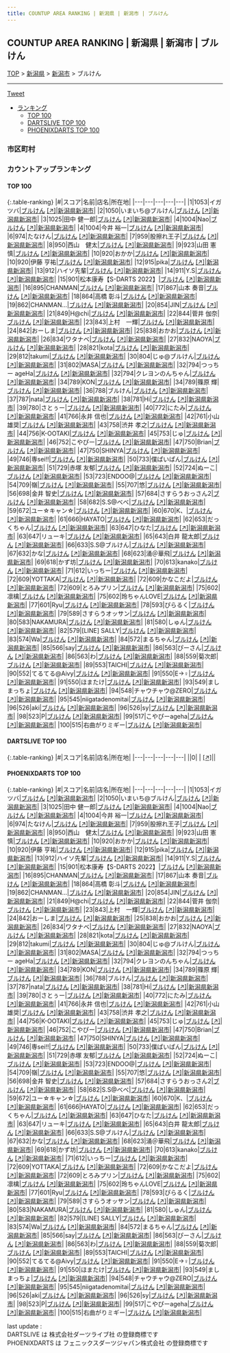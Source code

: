 ```yaml
---
title: COUNTUP AREA RANKING | 新潟県 | 新潟市 | ブルけん
---
```

## COUNTUP AREA RANKING | 新潟県 | 新潟市 | ブルけん

[TOP](/darts/rank/) > [新潟県](/darts/rank/新潟県/) > [新潟市](/darts/rank/新潟県/新潟市/) > ブルけん

___

<a href="https://twitter.com/share?ref_src=twsrc%5Etfw" data-text="COUNTUP AREA RANKING | 新潟県新潟市ブルけん" class="twitter-share-button" data-hashtags="DARTSLIVE,PHOENIXDARTS,darts,ダーツ" data-show-count="false">Tweet</a>

* [ランキング](#カウントアップランキング)
    * [TOP 100](#top-100)
    * [DARTSLIVE TOP 100](#dartslive-top-100)
    * [PHOENIXDARTS TOP 100](#phoenixdarts-top-100)

### 市区町村

<ul>

</ul>

### カウントアップランキング

#### TOP 100



{:.table-ranking}
|#|スコア|名前|店名|所在地|
|---|---|---|---|---|
|1|1053|<span class="rank-name-pd">イガ ツバ</span>|<a href="/darts/rank/shops/77237.html">ブルけん</a> <a href="https://vs.phoenixdarts.com/jp/shop/shopDetailInfo/s_77237?s_seq=77237">[↗]</a>|<a href="/darts/rank/新潟県/新潟市">新潟県新潟市</a>|
|2|1050|<span class="rank-name-pd">いまいち@ブルけん</span>|<a href="/darts/rank/shops/77237.html">ブルけん</a> <a href="https://vs.phoenixdarts.com/jp/shop/shopDetailInfo/s_77237?s_seq=77237">[↗]</a>|<a href="/darts/rank/新潟県/新潟市">新潟県新潟市</a>|
|3|1025|<span class="rank-name-pd">田中 健一郎</span>|<a href="/darts/rank/shops/77237.html">ブルけん</a> <a href="https://vs.phoenixdarts.com/jp/shop/shopDetailInfo/s_77237?s_seq=77237">[↗]</a>|<a href="/darts/rank/新潟県/新潟市">新潟県新潟市</a>|
|4|1004|<span class="rank-name-pd">Nao</span>|<a href="/darts/rank/shops/77237.html">ブルけん</a> <a href="https://vs.phoenixdarts.com/jp/shop/shopDetailInfo/s_77237?s_seq=77237">[↗]</a>|<a href="/darts/rank/新潟県/新潟市">新潟県新潟市</a>|
|4|1004|<span class="rank-name-pd">今井 裕一</span>|<a href="/darts/rank/shops/77237.html">ブルけん</a> <a href="https://vs.phoenixdarts.com/jp/shop/shopDetailInfo/s_77237?s_seq=77237">[↗]</a>|<a href="/darts/rank/新潟県/新潟市">新潟県新潟市</a>|
|6|974|<span class="rank-name-pd">たなけん</span>|<a href="/darts/rank/shops/77237.html">ブルけん</a> <a href="https://vs.phoenixdarts.com/jp/shop/shopDetailInfo/s_77237?s_seq=77237">[↗]</a>|<a href="/darts/rank/新潟県/新潟市">新潟県新潟市</a>|
|7|959|<span class="rank-name-pd">股擦れ王子</span>|<a href="/darts/rank/shops/77237.html">ブルけん</a> <a href="https://vs.phoenixdarts.com/jp/shop/shopDetailInfo/s_77237?s_seq=77237">[↗]</a>|<a href="/darts/rank/新潟県/新潟市">新潟県新潟市</a>|
|8|950|<span class="rank-name-pd">西山　健太</span>|<a href="/darts/rank/shops/77237.html">ブルけん</a> <a href="https://vs.phoenixdarts.com/jp/shop/shopDetailInfo/s_77237?s_seq=77237">[↗]</a>|<a href="/darts/rank/新潟県/新潟市">新潟県新潟市</a>|
|9|923|<span class="rank-name-pd">山田 憲慎</span>|<a href="/darts/rank/shops/77237.html">ブルけん</a> <a href="https://vs.phoenixdarts.com/jp/shop/shopDetailInfo/s_77237?s_seq=77237">[↗]</a>|<a href="/darts/rank/新潟県/新潟市">新潟県新潟市</a>|
|10|920|<span class="rank-name-pd">おかか</span>|<a href="/darts/rank/shops/77237.html">ブルけん</a> <a href="https://vs.phoenixdarts.com/jp/shop/shopDetailInfo/s_77237?s_seq=77237">[↗]</a>|<a href="/darts/rank/新潟県/新潟市">新潟県新潟市</a>|
|10|920|<span class="rank-name-pd">伊藤 亨祐</span>|<a href="/darts/rank/shops/77237.html">ブルけん</a> <a href="https://vs.phoenixdarts.com/jp/shop/shopDetailInfo/s_77237?s_seq=77237">[↗]</a>|<a href="/darts/rank/新潟県/新潟市">新潟県新潟市</a>|
|12|915|<span class="rank-name-pd">pika</span>|<a href="/darts/rank/shops/77237.html">ブルけん</a> <a href="https://vs.phoenixdarts.com/jp/shop/shopDetailInfo/s_77237?s_seq=77237">[↗]</a>|<a href="/darts/rank/新潟県/新潟市">新潟県新潟市</a>|
|13|912|<span class="rank-name-pd">ハイソ先輩</span>|<a href="/darts/rank/shops/77237.html">ブルけん</a> <a href="https://vs.phoenixdarts.com/jp/shop/shopDetailInfo/s_77237?s_seq=77237">[↗]</a>|<a href="/darts/rank/新潟県/新潟市">新潟県新潟市</a>|
|14|911|<span class="rank-name-pd">Y.S</span>|<a href="/darts/rank/shops/77237.html">ブルけん</a> <a href="https://vs.phoenixdarts.com/jp/shop/shopDetailInfo/s_77237?s_seq=77237">[↗]</a>|<a href="/darts/rank/新潟県/新潟市">新潟県新潟市</a>|
|15|901|<span class="rank-name-pd">松本康寿【S-DARTS 2022】</span>|<a href="/darts/rank/shops/77237.html">ブルけん</a> <a href="https://vs.phoenixdarts.com/jp/shop/shopDetailInfo/s_77237?s_seq=77237">[↗]</a>|<a href="/darts/rank/新潟県/新潟市">新潟県新潟市</a>|
|16|895|<span class="rank-name-pd">CHANMAN</span>|<a href="/darts/rank/shops/77237.html">ブルけん</a> <a href="https://vs.phoenixdarts.com/jp/shop/shopDetailInfo/s_77237?s_seq=77237">[↗]</a>|<a href="/darts/rank/新潟県/新潟市">新潟県新潟市</a>|
|17|867|<span class="rank-name-pd"><span class="pro-icon-pd"></span>山本 奏音</span>|<a href="/darts/rank/shops/77237.html">ブルけん</a> <a href="https://vs.phoenixdarts.com/jp/shop/shopDetailInfo/s_77237?s_seq=77237">[↗]</a>|<a href="/darts/rank/新潟県/新潟市">新潟県新潟市</a>|
|18|864|<span class="rank-name-pd"><span class="pro-icon-pd"></span>高橋 彰斗</span>|<a href="/darts/rank/shops/77237.html">ブルけん</a> <a href="https://vs.phoenixdarts.com/jp/shop/shopDetailInfo/s_77237?s_seq=77237">[↗]</a>|<a href="/darts/rank/新潟県/新潟市">新潟県新潟市</a>|
|19|862|<span class="rank-name-pd">CHANMAN...</span>|<a href="/darts/rank/shops/77237.html">ブルけん</a> <a href="https://vs.phoenixdarts.com/jp/shop/shopDetailInfo/s_77237?s_seq=77237">[↗]</a>|<a href="/darts/rank/新潟県/新潟市">新潟県新潟市</a>|
|20|854|<span class="rank-name-pd">JIN</span>|<a href="/darts/rank/shops/77237.html">ブルけん</a> <a href="https://vs.phoenixdarts.com/jp/shop/shopDetailInfo/s_77237?s_seq=77237">[↗]</a>|<a href="/darts/rank/新潟県/新潟市">新潟県新潟市</a>|
|21|849|<span class="rank-name-pd">H@chi</span>|<a href="/darts/rank/shops/77237.html">ブルけん</a> <a href="https://vs.phoenixdarts.com/jp/shop/shopDetailInfo/s_77237?s_seq=77237">[↗]</a>|<a href="/darts/rank/新潟県/新潟市">新潟県新潟市</a>|
|22|844|<span class="rank-name-pd"><span class="pro-icon-pd"></span>菅井 伽奈</span>|<a href="/darts/rank/shops/77237.html">ブルけん</a> <a href="https://vs.phoenixdarts.com/jp/shop/shopDetailInfo/s_77237?s_seq=77237">[↗]</a>|<a href="/darts/rank/新潟県/新潟市">新潟県新潟市</a>|
|23|843|<span class="rank-name-pd">上村　一輝</span>|<a href="/darts/rank/shops/77237.html">ブルけん</a> <a href="https://vs.phoenixdarts.com/jp/shop/shopDetailInfo/s_77237?s_seq=77237">[↗]</a>|<a href="/darts/rank/新潟県/新潟市">新潟県新潟市</a>|
|24|842|<span class="rank-name-pd">おーしま</span>|<a href="/darts/rank/shops/77237.html">ブルけん</a> <a href="https://vs.phoenixdarts.com/jp/shop/shopDetailInfo/s_77237?s_seq=77237">[↗]</a>|<a href="/darts/rank/新潟県/新潟市">新潟県新潟市</a>|
|25|838|<span class="rank-name-pd">おかお</span>|<a href="/darts/rank/shops/77237.html">ブルけん</a> <a href="https://vs.phoenixdarts.com/jp/shop/shopDetailInfo/s_77237?s_seq=77237">[↗]</a>|<a href="/darts/rank/新潟県/新潟市">新潟県新潟市</a>|
|26|834|<span class="rank-name-pd">ワタナベ</span>|<a href="/darts/rank/shops/77237.html">ブルけん</a> <a href="https://vs.phoenixdarts.com/jp/shop/shopDetailInfo/s_77237?s_seq=77237">[↗]</a>|<a href="/darts/rank/新潟県/新潟市">新潟県新潟市</a>|
|27|832|<span class="rank-name-pd">NAOYA</span>|<a href="/darts/rank/shops/77237.html">ブルけん</a> <a href="https://vs.phoenixdarts.com/jp/shop/shopDetailInfo/s_77237?s_seq=77237">[↗]</a>|<a href="/darts/rank/新潟県/新潟市">新潟県新潟市</a>|
|28|821|<span class="rank-name-pd">kota</span>|<a href="/darts/rank/shops/77237.html">ブルけん</a> <a href="https://vs.phoenixdarts.com/jp/shop/shopDetailInfo/s_77237?s_seq=77237">[↗]</a>|<a href="/darts/rank/新潟県/新潟市">新潟県新潟市</a>|
|29|812|<span class="rank-name-pd">takumi</span>|<a href="/darts/rank/shops/77237.html">ブルけん</a> <a href="https://vs.phoenixdarts.com/jp/shop/shopDetailInfo/s_77237?s_seq=77237">[↗]</a>|<a href="/darts/rank/新潟県/新潟市">新潟県新潟市</a>|
|30|804|<span class="rank-name-pd">じゅ@ブルけん</span>|<a href="/darts/rank/shops/77237.html">ブルけん</a> <a href="https://vs.phoenixdarts.com/jp/shop/shopDetailInfo/s_77237?s_seq=77237">[↗]</a>|<a href="/darts/rank/新潟県/新潟市">新潟県新潟市</a>|
|31|802|<span class="rank-name-pd">MASA</span>|<a href="/darts/rank/shops/77237.html">ブルけん</a> <a href="https://vs.phoenixdarts.com/jp/shop/shopDetailInfo/s_77237?s_seq=77237">[↗]</a>|<a href="/darts/rank/新潟県/新潟市">新潟県新潟市</a>|
|32|794|<span class="rank-name-pd">つっちー ageHa</span>|<a href="/darts/rank/shops/77237.html">ブルけん</a> <a href="https://vs.phoenixdarts.com/jp/shop/shopDetailInfo/s_77237?s_seq=77237">[↗]</a>|<a href="/darts/rank/新潟県/新潟市">新潟県新潟市</a>|
|32|794|<span class="rank-name-pd">クレヨンのんちゃん</span>|<a href="/darts/rank/shops/77237.html">ブルけん</a> <a href="https://vs.phoenixdarts.com/jp/shop/shopDetailInfo/s_77237?s_seq=77237">[↗]</a>|<a href="/darts/rank/新潟県/新潟市">新潟県新潟市</a>|
|34|789|<span class="rank-name-pd">KON</span>|<a href="/darts/rank/shops/77237.html">ブルけん</a> <a href="https://vs.phoenixdarts.com/jp/shop/shopDetailInfo/s_77237?s_seq=77237">[↗]</a>|<a href="/darts/rank/新潟県/新潟市">新潟県新潟市</a>|
|34|789|<span class="rank-name-pd"><span class="pro-icon-pd"></span>篠原 輝</span>|<a href="/darts/rank/shops/77237.html">ブルけん</a> <a href="https://vs.phoenixdarts.com/jp/shop/shopDetailInfo/s_77237?s_seq=77237">[↗]</a>|<a href="/darts/rank/新潟県/新潟市">新潟県新潟市</a>|
|36|788|<span class="rank-name-pd">ブルけん</span>|<a href="/darts/rank/shops/77237.html">ブルけん</a> <a href="https://vs.phoenixdarts.com/jp/shop/shopDetailInfo/s_77237?s_seq=77237">[↗]</a>|<a href="/darts/rank/新潟県/新潟市">新潟県新潟市</a>|
|37|787|<span class="rank-name-pd">nata</span>|<a href="/darts/rank/shops/77237.html">ブルけん</a> <a href="https://vs.phoenixdarts.com/jp/shop/shopDetailInfo/s_77237?s_seq=77237">[↗]</a>|<a href="/darts/rank/新潟県/新潟市">新潟県新潟市</a>|
|38|781|<span class="rank-name-pd">Hi</span>|<a href="/darts/rank/shops/77237.html">ブルけん</a> <a href="https://vs.phoenixdarts.com/jp/shop/shopDetailInfo/s_77237?s_seq=77237">[↗]</a>|<a href="/darts/rank/新潟県/新潟市">新潟県新潟市</a>|
|39|780|<span class="rank-name-pd">さとぅー</span>|<a href="/darts/rank/shops/77237.html">ブルけん</a> <a href="https://vs.phoenixdarts.com/jp/shop/shopDetailInfo/s_77237?s_seq=77237">[↗]</a>|<a href="/darts/rank/新潟県/新潟市">新潟県新潟市</a>|
|40|772|<span class="rank-name-pd">にたみ</span>|<a href="/darts/rank/shops/77237.html">ブルけん</a> <a href="https://vs.phoenixdarts.com/jp/shop/shopDetailInfo/s_77237?s_seq=77237">[↗]</a>|<a href="/darts/rank/新潟県/新潟市">新潟県新潟市</a>|
|41|766|<span class="rank-name-pd">永井 信也</span>|<a href="/darts/rank/shops/77237.html">ブルけん</a> <a href="https://vs.phoenixdarts.com/jp/shop/shopDetailInfo/s_77237?s_seq=77237">[↗]</a>|<a href="/darts/rank/新潟県/新潟市">新潟県新潟市</a>|
|42|761|<span class="rank-name-pd">小山 雄奨</span>|<a href="/darts/rank/shops/77237.html">ブルけん</a> <a href="https://vs.phoenixdarts.com/jp/shop/shopDetailInfo/s_77237?s_seq=77237">[↗]</a>|<a href="/darts/rank/新潟県/新潟市">新潟県新潟市</a>|
|43|758|<span class="rank-name-pd"><span class="pro-icon-pd"></span>渋井 孝之</span>|<a href="/darts/rank/shops/77237.html">ブルけん</a> <a href="https://vs.phoenixdarts.com/jp/shop/shopDetailInfo/s_77237?s_seq=77237">[↗]</a>|<a href="/darts/rank/新潟県/新潟市">新潟県新潟市</a>|
|44|756|<span class="rank-name-pd">K-OOTAKI</span>|<a href="/darts/rank/shops/77237.html">ブルけん</a> <a href="https://vs.phoenixdarts.com/jp/shop/shopDetailInfo/s_77237?s_seq=77237">[↗]</a>|<a href="/darts/rank/新潟県/新潟市">新潟県新潟市</a>|
|45|753|<span class="rank-name-pd">じゅ</span>|<a href="/darts/rank/shops/77237.html">ブルけん</a> <a href="https://vs.phoenixdarts.com/jp/shop/shopDetailInfo/s_77237?s_seq=77237">[↗]</a>|<a href="/darts/rank/新潟県/新潟市">新潟県新潟市</a>|
|46|752|<span class="rank-name-pd">こやぴー</span>|<a href="/darts/rank/shops/77237.html">ブルけん</a> <a href="https://vs.phoenixdarts.com/jp/shop/shopDetailInfo/s_77237?s_seq=77237">[↗]</a>|<a href="/darts/rank/新潟県/新潟市">新潟県新潟市</a>|
|47|750|<span class="rank-name-pd">Brian</span>|<a href="/darts/rank/shops/77237.html">ブルけん</a> <a href="https://vs.phoenixdarts.com/jp/shop/shopDetailInfo/s_77237?s_seq=77237">[↗]</a>|<a href="/darts/rank/新潟県/新潟市">新潟県新潟市</a>|
|47|750|<span class="rank-name-pd">SHINYA</span>|<a href="/darts/rank/shops/77237.html">ブルけん</a> <a href="https://vs.phoenixdarts.com/jp/shop/shopDetailInfo/s_77237?s_seq=77237">[↗]</a>|<a href="/darts/rank/新潟県/新潟市">新潟県新潟市</a>|
|49|746|<span class="rank-name-pd">専sei!!</span>|<a href="/darts/rank/shops/77237.html">ブルけん</a> <a href="https://vs.phoenixdarts.com/jp/shop/shopDetailInfo/s_77237?s_seq=77237">[↗]</a>|<a href="/darts/rank/新潟県/新潟市">新潟県新潟市</a>|
|50|733|<span class="rank-name-pd">僕ぱいぱん</span>|<a href="/darts/rank/shops/77237.html">ブルけん</a> <a href="https://vs.phoenixdarts.com/jp/shop/shopDetailInfo/s_77237?s_seq=77237">[↗]</a>|<a href="/darts/rank/新潟県/新潟市">新潟県新潟市</a>|
|51|729|<span class="rank-name-pd">赤塚 友郁</span>|<a href="/darts/rank/shops/77237.html">ブルけん</a> <a href="https://vs.phoenixdarts.com/jp/shop/shopDetailInfo/s_77237?s_seq=77237">[↗]</a>|<a href="/darts/rank/新潟県/新潟市">新潟県新潟市</a>|
|52|724|<span class="rank-name-pd">ぬーこ</span>|<a href="/darts/rank/shops/77237.html">ブルけん</a> <a href="https://vs.phoenixdarts.com/jp/shop/shopDetailInfo/s_77237?s_seq=77237">[↗]</a>|<a href="/darts/rank/新潟県/新潟市">新潟県新潟市</a>|
|53|723|<span class="rank-name-pd">ENDOO@</span>|<a href="/darts/rank/shops/77237.html">ブルけん</a> <a href="https://vs.phoenixdarts.com/jp/shop/shopDetailInfo/s_77237?s_seq=77237">[↗]</a>|<a href="/darts/rank/新潟県/新潟市">新潟県新潟市</a>|
|54|709|<span class="rank-name-pd">嶺</span>|<a href="/darts/rank/shops/77237.html">ブルけん</a> <a href="https://vs.phoenixdarts.com/jp/shop/shopDetailInfo/s_77237?s_seq=77237">[↗]</a>|<a href="/darts/rank/新潟県/新潟市">新潟県新潟市</a>|
|55|707|<span class="rank-name-pd">悠</span>|<a href="/darts/rank/shops/77237.html">ブルけん</a> <a href="https://vs.phoenixdarts.com/jp/shop/shopDetailInfo/s_77237?s_seq=77237">[↗]</a>|<a href="/darts/rank/新潟県/新潟市">新潟県新潟市</a>|
|56|698|<span class="rank-name-pd"><span class="pro-icon-pd"></span>金井 智史</span>|<a href="/darts/rank/shops/77237.html">ブルけん</a> <a href="https://vs.phoenixdarts.com/jp/shop/shopDetailInfo/s_77237?s_seq=77237">[↗]</a>|<a href="/darts/rank/新潟県/新潟市">新潟県新潟市</a>|
|57|684|<span class="rank-name-pd">さすらうおっさん2</span>|<a href="/darts/rank/shops/77237.html">ブルけん</a> <a href="https://vs.phoenixdarts.com/jp/shop/shopDetailInfo/s_77237?s_seq=77237">[↗]</a>|<a href="/darts/rank/新潟県/新潟市">新潟県新潟市</a>|
|58|682|<span class="rank-name-pd">S.S@べべ</span>|<a href="/darts/rank/shops/77237.html">ブルけん</a> <a href="https://vs.phoenixdarts.com/jp/shop/shopDetailInfo/s_77237?s_seq=77237">[↗]</a>|<a href="/darts/rank/新潟県/新潟市">新潟県新潟市</a>|
|59|672|<span class="rank-name-pd">ユー☆キャン☆</span>|<a href="/darts/rank/shops/77237.html">ブルけん</a> <a href="https://vs.phoenixdarts.com/jp/shop/shopDetailInfo/s_77237?s_seq=77237">[↗]</a>|<a href="/darts/rank/新潟県/新潟市">新潟県新潟市</a>|
|60|670|<span class="rank-name-pd">K、</span>|<a href="/darts/rank/shops/77237.html">ブルけん</a> <a href="https://vs.phoenixdarts.com/jp/shop/shopDetailInfo/s_77237?s_seq=77237">[↗]</a>|<a href="/darts/rank/新潟県/新潟市">新潟県新潟市</a>|
|61|666|<span class="rank-name-pd">HAYATO</span>|<a href="/darts/rank/shops/77237.html">ブルけん</a> <a href="https://vs.phoenixdarts.com/jp/shop/shopDetailInfo/s_77237?s_seq=77237">[↗]</a>|<a href="/darts/rank/新潟県/新潟市">新潟県新潟市</a>|
|62|653|<span class="rank-name-pd">だっくちゃん</span>|<a href="/darts/rank/shops/77237.html">ブルけん</a> <a href="https://vs.phoenixdarts.com/jp/shop/shopDetailInfo/s_77237?s_seq=77237">[↗]</a>|<a href="/darts/rank/新潟県/新潟市">新潟県新潟市</a>|
|63|647|<span class="rank-name-pd">ひなた</span>|<a href="/darts/rank/shops/77237.html">ブルけん</a> <a href="https://vs.phoenixdarts.com/jp/shop/shopDetailInfo/s_77237?s_seq=77237">[↗]</a>|<a href="/darts/rank/新潟県/新潟市">新潟県新潟市</a>|
|63|647|<span class="rank-name-pd">リューキ</span>|<a href="/darts/rank/shops/77237.html">ブルけん</a> <a href="https://vs.phoenixdarts.com/jp/shop/shopDetailInfo/s_77237?s_seq=77237">[↗]</a>|<a href="/darts/rank/新潟県/新潟市">新潟県新潟市</a>|
|65|643|<span class="rank-name-pd">白井 龍太郎</span>|<a href="/darts/rank/shops/77237.html">ブルけん</a> <a href="https://vs.phoenixdarts.com/jp/shop/shopDetailInfo/s_77237?s_seq=77237">[↗]</a>|<a href="/darts/rank/新潟県/新潟市">新潟県新潟市</a>|
|66|633|<span class="rank-name-pd">S.S@ブルけん</span>|<a href="/darts/rank/shops/77237.html">ブルけん</a> <a href="https://vs.phoenixdarts.com/jp/shop/shopDetailInfo/s_77237?s_seq=77237">[↗]</a>|<a href="/darts/rank/新潟県/新潟市">新潟県新潟市</a>|
|67|632|<span class="rank-name-pd">かな</span>|<a href="/darts/rank/shops/77237.html">ブルけん</a> <a href="https://vs.phoenixdarts.com/jp/shop/shopDetailInfo/s_77237?s_seq=77237">[↗]</a>|<a href="/darts/rank/新潟県/新潟市">新潟県新潟市</a>|
|68|623|<span class="rank-name-pd">涌＠華飛</span>|<a href="/darts/rank/shops/77237.html">ブルけん</a> <a href="https://vs.phoenixdarts.com/jp/shop/shopDetailInfo/s_77237?s_seq=77237">[↗]</a>|<a href="/darts/rank/新潟県/新潟市">新潟県新潟市</a>|
|69|618|<span class="rank-name-pd">かず坊</span>|<a href="/darts/rank/shops/77237.html">ブルけん</a> <a href="https://vs.phoenixdarts.com/jp/shop/shopDetailInfo/s_77237?s_seq=77237">[↗]</a>|<a href="/darts/rank/新潟県/新潟市">新潟県新潟市</a>|
|70|613|<span class="rank-name-pd">kanako</span>|<a href="/darts/rank/shops/77237.html">ブルけん</a> <a href="https://vs.phoenixdarts.com/jp/shop/shopDetailInfo/s_77237?s_seq=77237">[↗]</a>|<a href="/darts/rank/新潟県/新潟市">新潟県新潟市</a>|
|71|612|<span class="rank-name-pd">いっちー</span>|<a href="/darts/rank/shops/77237.html">ブルけん</a> <a href="https://vs.phoenixdarts.com/jp/shop/shopDetailInfo/s_77237?s_seq=77237">[↗]</a>|<a href="/darts/rank/新潟県/新潟市">新潟県新潟市</a>|
|72|609|<span class="rank-name-pd">YOTTAKA</span>|<a href="/darts/rank/shops/77237.html">ブルけん</a> <a href="https://vs.phoenixdarts.com/jp/shop/shopDetailInfo/s_77237?s_seq=77237">[↗]</a>|<a href="/darts/rank/新潟県/新潟市">新潟県新潟市</a>|
|72|609|<span class="rank-name-pd">かなこだよ</span>|<a href="/darts/rank/shops/77237.html">ブルけん</a> <a href="https://vs.phoenixdarts.com/jp/shop/shopDetailInfo/s_77237?s_seq=77237">[↗]</a>|<a href="/darts/rank/新潟県/新潟市">新潟県新潟市</a>|
|72|609|<span class="rank-name-pd">とろみプリン</span>|<a href="/darts/rank/shops/77237.html">ブルけん</a> <a href="https://vs.phoenixdarts.com/jp/shop/shopDetailInfo/s_77237?s_seq=77237">[↗]</a>|<a href="/darts/rank/新潟県/新潟市">新潟県新潟市</a>|
|75|602|<span class="rank-name-pd">凛檎</span>|<a href="/darts/rank/shops/77237.html">ブルけん</a> <a href="https://vs.phoenixdarts.com/jp/shop/shopDetailInfo/s_77237?s_seq=77237">[↗]</a>|<a href="/darts/rank/新潟県/新潟市">新潟県新潟市</a>|
|75|602|<span class="rank-name-pd">玲ちゃんLOVE</span>|<a href="/darts/rank/shops/77237.html">ブルけん</a> <a href="https://vs.phoenixdarts.com/jp/shop/shopDetailInfo/s_77237?s_seq=77237">[↗]</a>|<a href="/darts/rank/新潟県/新潟市">新潟県新潟市</a>|
|77|601|<span class="rank-name-pd">Ryu</span>|<a href="/darts/rank/shops/77237.html">ブルけん</a> <a href="https://vs.phoenixdarts.com/jp/shop/shopDetailInfo/s_77237?s_seq=77237">[↗]</a>|<a href="/darts/rank/新潟県/新潟市">新潟県新潟市</a>|
|78|593|<span class="rank-name-pd">ぴらるく</span>|<a href="/darts/rank/shops/77237.html">ブルけん</a> <a href="https://vs.phoenixdarts.com/jp/shop/shopDetailInfo/s_77237?s_seq=77237">[↗]</a>|<a href="/darts/rank/新潟県/新潟市">新潟県新潟市</a>|
|79|589|<span class="rank-name-pd">さすらうオッサン</span>|<a href="/darts/rank/shops/77237.html">ブルけん</a> <a href="https://vs.phoenixdarts.com/jp/shop/shopDetailInfo/s_77237?s_seq=77237">[↗]</a>|<a href="/darts/rank/新潟県/新潟市">新潟県新潟市</a>|
|80|583|<span class="rank-name-pd">NAKAMURA</span>|<a href="/darts/rank/shops/77237.html">ブルけん</a> <a href="https://vs.phoenixdarts.com/jp/shop/shopDetailInfo/s_77237?s_seq=77237">[↗]</a>|<a href="/darts/rank/新潟県/新潟市">新潟県新潟市</a>|
|81|580|<span class="rank-name-pd">しゅん</span>|<a href="/darts/rank/shops/77237.html">ブルけん</a> <a href="https://vs.phoenixdarts.com/jp/shop/shopDetailInfo/s_77237?s_seq=77237">[↗]</a>|<a href="/darts/rank/新潟県/新潟市">新潟県新潟市</a>|
|82|579|<span class="rank-name-pd">[LINE] SALLY</span>|<a href="/darts/rank/shops/77237.html">ブルけん</a> <a href="https://vs.phoenixdarts.com/jp/shop/shopDetailInfo/s_77237?s_seq=77237">[↗]</a>|<a href="/darts/rank/新潟県/新潟市">新潟県新潟市</a>|
|83|574|<span class="rank-name-pd">Wa</span>|<a href="/darts/rank/shops/77237.html">ブルけん</a> <a href="https://vs.phoenixdarts.com/jp/shop/shopDetailInfo/s_77237?s_seq=77237">[↗]</a>|<a href="/darts/rank/新潟県/新潟市">新潟県新潟市</a>|
|84|572|<span class="rank-name-pd">まるちゃん</span>|<a href="/darts/rank/shops/77237.html">ブルけん</a> <a href="https://vs.phoenixdarts.com/jp/shop/shopDetailInfo/s_77237?s_seq=77237">[↗]</a>|<a href="/darts/rank/新潟県/新潟市">新潟県新潟市</a>|
|85|566|<span class="rank-name-pd">say</span>|<a href="/darts/rank/shops/77237.html">ブルけん</a> <a href="https://vs.phoenixdarts.com/jp/shop/shopDetailInfo/s_77237?s_seq=77237">[↗]</a>|<a href="/darts/rank/新潟県/新潟市">新潟県新潟市</a>|
|86|563|<span class="rank-name-pd">ぴーさん</span>|<a href="/darts/rank/shops/77237.html">ブルけん</a> <a href="https://vs.phoenixdarts.com/jp/shop/shopDetailInfo/s_77237?s_seq=77237">[↗]</a>|<a href="/darts/rank/新潟県/新潟市">新潟県新潟市</a>|
|86|563|<span class="rank-name-pd">わ</span>|<a href="/darts/rank/shops/77237.html">ブルけん</a> <a href="https://vs.phoenixdarts.com/jp/shop/shopDetailInfo/s_77237?s_seq=77237">[↗]</a>|<a href="/darts/rank/新潟県/新潟市">新潟県新潟市</a>|
|88|559|<span class="rank-name-pd">菊次郎</span>|<a href="/darts/rank/shops/77237.html">ブルけん</a> <a href="https://vs.phoenixdarts.com/jp/shop/shopDetailInfo/s_77237?s_seq=77237">[↗]</a>|<a href="/darts/rank/新潟県/新潟市">新潟県新潟市</a>|
|89|553|<span class="rank-name-pd">TAICHI</span>|<a href="/darts/rank/shops/77237.html">ブルけん</a> <a href="https://vs.phoenixdarts.com/jp/shop/shopDetailInfo/s_77237?s_seq=77237">[↗]</a>|<a href="/darts/rank/新潟県/新潟市">新潟県新潟市</a>|
|90|552|<span class="rank-name-pd">てるてる@Aivy</span>|<a href="/darts/rank/shops/77237.html">ブルけん</a> <a href="https://vs.phoenixdarts.com/jp/shop/shopDetailInfo/s_77237?s_seq=77237">[↗]</a>|<a href="/darts/rank/新潟県/新潟市">新潟県新潟市</a>|
|91|550|<span class="rank-name-pd">E→♀</span>|<a href="/darts/rank/shops/77237.html">ブルけん</a> <a href="https://vs.phoenixdarts.com/jp/shop/shopDetailInfo/s_77237?s_seq=77237">[↗]</a>|<a href="/darts/rank/新潟県/新潟市">新潟県新潟市</a>|
|91|550|<span class="rank-name-pd">ほまたけ</span>|<a href="/darts/rank/shops/77237.html">ブルけん</a> <a href="https://vs.phoenixdarts.com/jp/shop/shopDetailInfo/s_77237?s_seq=77237">[↗]</a>|<a href="/darts/rank/新潟県/新潟市">新潟県新潟市</a>|
|93|549|<span class="rank-name-pd">ましまっちょ</span>|<a href="/darts/rank/shops/77237.html">ブルけん</a> <a href="https://vs.phoenixdarts.com/jp/shop/shopDetailInfo/s_77237?s_seq=77237">[↗]</a>|<a href="/darts/rank/新潟県/新潟市">新潟県新潟市</a>|
|94|548|<span class="rank-name-pd">チャウチャウ@ZERO</span>|<a href="/darts/rank/shops/77237.html">ブルけん</a> <a href="https://vs.phoenixdarts.com/jp/shop/shopDetailInfo/s_77237?s_seq=77237">[↗]</a>|<a href="/darts/rank/新潟県/新潟市">新潟県新潟市</a>|
|95|545|<span class="rank-name-pd">niigatadenomitai</span>|<a href="/darts/rank/shops/77237.html">ブルけん</a> <a href="https://vs.phoenixdarts.com/jp/shop/shopDetailInfo/s_77237?s_seq=77237">[↗]</a>|<a href="/darts/rank/新潟県/新潟市">新潟県新潟市</a>|
|96|526|<span class="rank-name-pd">aki</span>|<a href="/darts/rank/shops/77237.html">ブルけん</a> <a href="https://vs.phoenixdarts.com/jp/shop/shopDetailInfo/s_77237?s_seq=77237">[↗]</a>|<a href="/darts/rank/新潟県/新潟市">新潟県新潟市</a>|
|96|526|<span class="rank-name-pd">sy</span>|<a href="/darts/rank/shops/77237.html">ブルけん</a> <a href="https://vs.phoenixdarts.com/jp/shop/shopDetailInfo/s_77237?s_seq=77237">[↗]</a>|<a href="/darts/rank/新潟県/新潟市">新潟県新潟市</a>|
|98|523|<span class="rank-name-pd">P</span>|<a href="/darts/rank/shops/77237.html">ブルけん</a> <a href="https://vs.phoenixdarts.com/jp/shop/shopDetailInfo/s_77237?s_seq=77237">[↗]</a>|<a href="/darts/rank/新潟県/新潟市">新潟県新潟市</a>|
|99|517|<span class="rank-name-pd">こやぴーageha</span>|<a href="/darts/rank/shops/77237.html">ブルけん</a> <a href="https://vs.phoenixdarts.com/jp/shop/shopDetailInfo/s_77237?s_seq=77237">[↗]</a>|<a href="/darts/rank/新潟県/新潟市">新潟県新潟市</a>|
|100|515|<span class="rank-name-pd">右曲がりミギー</span>|<a href="/darts/rank/shops/77237.html">ブルけん</a> <a href="https://vs.phoenixdarts.com/jp/shop/shopDetailInfo/s_77237?s_seq=77237">[↗]</a>|<a href="/darts/rank/新潟県/新潟市">新潟県新潟市</a>|


#### DARTSLIVE TOP 100



{:.table-ranking}
|#|スコア|名前|店名|所在地|
|---|---|---|---|---|
||0|<span class="rank-name-dl"> </span>|<a href="/darts/rank/shops/.html"></a> <a href="">[↗]</a>|<a href="/darts/rank//"></a>|


#### PHOENIXDARTS TOP 100



{:.table-ranking}
|#|スコア|名前|店名|所在地|
|---|---|---|---|---|
|1|1053|<span class="rank-name-pd">イガ ツバ</span>|<a href="/darts/rank/shops/77237.html">ブルけん</a> <a href="https://vs.phoenixdarts.com/jp/shop/shopDetailInfo/s_77237?s_seq=77237">[↗]</a>|<a href="/darts/rank/新潟県/新潟市">新潟県新潟市</a>|
|2|1050|<span class="rank-name-pd">いまいち@ブルけん</span>|<a href="/darts/rank/shops/77237.html">ブルけん</a> <a href="https://vs.phoenixdarts.com/jp/shop/shopDetailInfo/s_77237?s_seq=77237">[↗]</a>|<a href="/darts/rank/新潟県/新潟市">新潟県新潟市</a>|
|3|1025|<span class="rank-name-pd">田中 健一郎</span>|<a href="/darts/rank/shops/77237.html">ブルけん</a> <a href="https://vs.phoenixdarts.com/jp/shop/shopDetailInfo/s_77237?s_seq=77237">[↗]</a>|<a href="/darts/rank/新潟県/新潟市">新潟県新潟市</a>|
|4|1004|<span class="rank-name-pd">Nao</span>|<a href="/darts/rank/shops/77237.html">ブルけん</a> <a href="https://vs.phoenixdarts.com/jp/shop/shopDetailInfo/s_77237?s_seq=77237">[↗]</a>|<a href="/darts/rank/新潟県/新潟市">新潟県新潟市</a>|
|4|1004|<span class="rank-name-pd">今井 裕一</span>|<a href="/darts/rank/shops/77237.html">ブルけん</a> <a href="https://vs.phoenixdarts.com/jp/shop/shopDetailInfo/s_77237?s_seq=77237">[↗]</a>|<a href="/darts/rank/新潟県/新潟市">新潟県新潟市</a>|
|6|974|<span class="rank-name-pd">たなけん</span>|<a href="/darts/rank/shops/77237.html">ブルけん</a> <a href="https://vs.phoenixdarts.com/jp/shop/shopDetailInfo/s_77237?s_seq=77237">[↗]</a>|<a href="/darts/rank/新潟県/新潟市">新潟県新潟市</a>|
|7|959|<span class="rank-name-pd">股擦れ王子</span>|<a href="/darts/rank/shops/77237.html">ブルけん</a> <a href="https://vs.phoenixdarts.com/jp/shop/shopDetailInfo/s_77237?s_seq=77237">[↗]</a>|<a href="/darts/rank/新潟県/新潟市">新潟県新潟市</a>|
|8|950|<span class="rank-name-pd">西山　健太</span>|<a href="/darts/rank/shops/77237.html">ブルけん</a> <a href="https://vs.phoenixdarts.com/jp/shop/shopDetailInfo/s_77237?s_seq=77237">[↗]</a>|<a href="/darts/rank/新潟県/新潟市">新潟県新潟市</a>|
|9|923|<span class="rank-name-pd">山田 憲慎</span>|<a href="/darts/rank/shops/77237.html">ブルけん</a> <a href="https://vs.phoenixdarts.com/jp/shop/shopDetailInfo/s_77237?s_seq=77237">[↗]</a>|<a href="/darts/rank/新潟県/新潟市">新潟県新潟市</a>|
|10|920|<span class="rank-name-pd">おかか</span>|<a href="/darts/rank/shops/77237.html">ブルけん</a> <a href="https://vs.phoenixdarts.com/jp/shop/shopDetailInfo/s_77237?s_seq=77237">[↗]</a>|<a href="/darts/rank/新潟県/新潟市">新潟県新潟市</a>|
|10|920|<span class="rank-name-pd">伊藤 亨祐</span>|<a href="/darts/rank/shops/77237.html">ブルけん</a> <a href="https://vs.phoenixdarts.com/jp/shop/shopDetailInfo/s_77237?s_seq=77237">[↗]</a>|<a href="/darts/rank/新潟県/新潟市">新潟県新潟市</a>|
|12|915|<span class="rank-name-pd">pika</span>|<a href="/darts/rank/shops/77237.html">ブルけん</a> <a href="https://vs.phoenixdarts.com/jp/shop/shopDetailInfo/s_77237?s_seq=77237">[↗]</a>|<a href="/darts/rank/新潟県/新潟市">新潟県新潟市</a>|
|13|912|<span class="rank-name-pd">ハイソ先輩</span>|<a href="/darts/rank/shops/77237.html">ブルけん</a> <a href="https://vs.phoenixdarts.com/jp/shop/shopDetailInfo/s_77237?s_seq=77237">[↗]</a>|<a href="/darts/rank/新潟県/新潟市">新潟県新潟市</a>|
|14|911|<span class="rank-name-pd">Y.S</span>|<a href="/darts/rank/shops/77237.html">ブルけん</a> <a href="https://vs.phoenixdarts.com/jp/shop/shopDetailInfo/s_77237?s_seq=77237">[↗]</a>|<a href="/darts/rank/新潟県/新潟市">新潟県新潟市</a>|
|15|901|<span class="rank-name-pd">松本康寿【S-DARTS 2022】</span>|<a href="/darts/rank/shops/77237.html">ブルけん</a> <a href="https://vs.phoenixdarts.com/jp/shop/shopDetailInfo/s_77237?s_seq=77237">[↗]</a>|<a href="/darts/rank/新潟県/新潟市">新潟県新潟市</a>|
|16|895|<span class="rank-name-pd">CHANMAN</span>|<a href="/darts/rank/shops/77237.html">ブルけん</a> <a href="https://vs.phoenixdarts.com/jp/shop/shopDetailInfo/s_77237?s_seq=77237">[↗]</a>|<a href="/darts/rank/新潟県/新潟市">新潟県新潟市</a>|
|17|867|<span class="rank-name-pd"><span class="pro-icon-pd"></span>山本 奏音</span>|<a href="/darts/rank/shops/77237.html">ブルけん</a> <a href="https://vs.phoenixdarts.com/jp/shop/shopDetailInfo/s_77237?s_seq=77237">[↗]</a>|<a href="/darts/rank/新潟県/新潟市">新潟県新潟市</a>|
|18|864|<span class="rank-name-pd"><span class="pro-icon-pd"></span>高橋 彰斗</span>|<a href="/darts/rank/shops/77237.html">ブルけん</a> <a href="https://vs.phoenixdarts.com/jp/shop/shopDetailInfo/s_77237?s_seq=77237">[↗]</a>|<a href="/darts/rank/新潟県/新潟市">新潟県新潟市</a>|
|19|862|<span class="rank-name-pd">CHANMAN...</span>|<a href="/darts/rank/shops/77237.html">ブルけん</a> <a href="https://vs.phoenixdarts.com/jp/shop/shopDetailInfo/s_77237?s_seq=77237">[↗]</a>|<a href="/darts/rank/新潟県/新潟市">新潟県新潟市</a>|
|20|854|<span class="rank-name-pd">JIN</span>|<a href="/darts/rank/shops/77237.html">ブルけん</a> <a href="https://vs.phoenixdarts.com/jp/shop/shopDetailInfo/s_77237?s_seq=77237">[↗]</a>|<a href="/darts/rank/新潟県/新潟市">新潟県新潟市</a>|
|21|849|<span class="rank-name-pd">H@chi</span>|<a href="/darts/rank/shops/77237.html">ブルけん</a> <a href="https://vs.phoenixdarts.com/jp/shop/shopDetailInfo/s_77237?s_seq=77237">[↗]</a>|<a href="/darts/rank/新潟県/新潟市">新潟県新潟市</a>|
|22|844|<span class="rank-name-pd"><span class="pro-icon-pd"></span>菅井 伽奈</span>|<a href="/darts/rank/shops/77237.html">ブルけん</a> <a href="https://vs.phoenixdarts.com/jp/shop/shopDetailInfo/s_77237?s_seq=77237">[↗]</a>|<a href="/darts/rank/新潟県/新潟市">新潟県新潟市</a>|
|23|843|<span class="rank-name-pd">上村　一輝</span>|<a href="/darts/rank/shops/77237.html">ブルけん</a> <a href="https://vs.phoenixdarts.com/jp/shop/shopDetailInfo/s_77237?s_seq=77237">[↗]</a>|<a href="/darts/rank/新潟県/新潟市">新潟県新潟市</a>|
|24|842|<span class="rank-name-pd">おーしま</span>|<a href="/darts/rank/shops/77237.html">ブルけん</a> <a href="https://vs.phoenixdarts.com/jp/shop/shopDetailInfo/s_77237?s_seq=77237">[↗]</a>|<a href="/darts/rank/新潟県/新潟市">新潟県新潟市</a>|
|25|838|<span class="rank-name-pd">おかお</span>|<a href="/darts/rank/shops/77237.html">ブルけん</a> <a href="https://vs.phoenixdarts.com/jp/shop/shopDetailInfo/s_77237?s_seq=77237">[↗]</a>|<a href="/darts/rank/新潟県/新潟市">新潟県新潟市</a>|
|26|834|<span class="rank-name-pd">ワタナベ</span>|<a href="/darts/rank/shops/77237.html">ブルけん</a> <a href="https://vs.phoenixdarts.com/jp/shop/shopDetailInfo/s_77237?s_seq=77237">[↗]</a>|<a href="/darts/rank/新潟県/新潟市">新潟県新潟市</a>|
|27|832|<span class="rank-name-pd">NAOYA</span>|<a href="/darts/rank/shops/77237.html">ブルけん</a> <a href="https://vs.phoenixdarts.com/jp/shop/shopDetailInfo/s_77237?s_seq=77237">[↗]</a>|<a href="/darts/rank/新潟県/新潟市">新潟県新潟市</a>|
|28|821|<span class="rank-name-pd">kota</span>|<a href="/darts/rank/shops/77237.html">ブルけん</a> <a href="https://vs.phoenixdarts.com/jp/shop/shopDetailInfo/s_77237?s_seq=77237">[↗]</a>|<a href="/darts/rank/新潟県/新潟市">新潟県新潟市</a>|
|29|812|<span class="rank-name-pd">takumi</span>|<a href="/darts/rank/shops/77237.html">ブルけん</a> <a href="https://vs.phoenixdarts.com/jp/shop/shopDetailInfo/s_77237?s_seq=77237">[↗]</a>|<a href="/darts/rank/新潟県/新潟市">新潟県新潟市</a>|
|30|804|<span class="rank-name-pd">じゅ@ブルけん</span>|<a href="/darts/rank/shops/77237.html">ブルけん</a> <a href="https://vs.phoenixdarts.com/jp/shop/shopDetailInfo/s_77237?s_seq=77237">[↗]</a>|<a href="/darts/rank/新潟県/新潟市">新潟県新潟市</a>|
|31|802|<span class="rank-name-pd">MASA</span>|<a href="/darts/rank/shops/77237.html">ブルけん</a> <a href="https://vs.phoenixdarts.com/jp/shop/shopDetailInfo/s_77237?s_seq=77237">[↗]</a>|<a href="/darts/rank/新潟県/新潟市">新潟県新潟市</a>|
|32|794|<span class="rank-name-pd">つっちー ageHa</span>|<a href="/darts/rank/shops/77237.html">ブルけん</a> <a href="https://vs.phoenixdarts.com/jp/shop/shopDetailInfo/s_77237?s_seq=77237">[↗]</a>|<a href="/darts/rank/新潟県/新潟市">新潟県新潟市</a>|
|32|794|<span class="rank-name-pd">クレヨンのんちゃん</span>|<a href="/darts/rank/shops/77237.html">ブルけん</a> <a href="https://vs.phoenixdarts.com/jp/shop/shopDetailInfo/s_77237?s_seq=77237">[↗]</a>|<a href="/darts/rank/新潟県/新潟市">新潟県新潟市</a>|
|34|789|<span class="rank-name-pd">KON</span>|<a href="/darts/rank/shops/77237.html">ブルけん</a> <a href="https://vs.phoenixdarts.com/jp/shop/shopDetailInfo/s_77237?s_seq=77237">[↗]</a>|<a href="/darts/rank/新潟県/新潟市">新潟県新潟市</a>|
|34|789|<span class="rank-name-pd"><span class="pro-icon-pd"></span>篠原 輝</span>|<a href="/darts/rank/shops/77237.html">ブルけん</a> <a href="https://vs.phoenixdarts.com/jp/shop/shopDetailInfo/s_77237?s_seq=77237">[↗]</a>|<a href="/darts/rank/新潟県/新潟市">新潟県新潟市</a>|
|36|788|<span class="rank-name-pd">ブルけん</span>|<a href="/darts/rank/shops/77237.html">ブルけん</a> <a href="https://vs.phoenixdarts.com/jp/shop/shopDetailInfo/s_77237?s_seq=77237">[↗]</a>|<a href="/darts/rank/新潟県/新潟市">新潟県新潟市</a>|
|37|787|<span class="rank-name-pd">nata</span>|<a href="/darts/rank/shops/77237.html">ブルけん</a> <a href="https://vs.phoenixdarts.com/jp/shop/shopDetailInfo/s_77237?s_seq=77237">[↗]</a>|<a href="/darts/rank/新潟県/新潟市">新潟県新潟市</a>|
|38|781|<span class="rank-name-pd">Hi</span>|<a href="/darts/rank/shops/77237.html">ブルけん</a> <a href="https://vs.phoenixdarts.com/jp/shop/shopDetailInfo/s_77237?s_seq=77237">[↗]</a>|<a href="/darts/rank/新潟県/新潟市">新潟県新潟市</a>|
|39|780|<span class="rank-name-pd">さとぅー</span>|<a href="/darts/rank/shops/77237.html">ブルけん</a> <a href="https://vs.phoenixdarts.com/jp/shop/shopDetailInfo/s_77237?s_seq=77237">[↗]</a>|<a href="/darts/rank/新潟県/新潟市">新潟県新潟市</a>|
|40|772|<span class="rank-name-pd">にたみ</span>|<a href="/darts/rank/shops/77237.html">ブルけん</a> <a href="https://vs.phoenixdarts.com/jp/shop/shopDetailInfo/s_77237?s_seq=77237">[↗]</a>|<a href="/darts/rank/新潟県/新潟市">新潟県新潟市</a>|
|41|766|<span class="rank-name-pd">永井 信也</span>|<a href="/darts/rank/shops/77237.html">ブルけん</a> <a href="https://vs.phoenixdarts.com/jp/shop/shopDetailInfo/s_77237?s_seq=77237">[↗]</a>|<a href="/darts/rank/新潟県/新潟市">新潟県新潟市</a>|
|42|761|<span class="rank-name-pd">小山 雄奨</span>|<a href="/darts/rank/shops/77237.html">ブルけん</a> <a href="https://vs.phoenixdarts.com/jp/shop/shopDetailInfo/s_77237?s_seq=77237">[↗]</a>|<a href="/darts/rank/新潟県/新潟市">新潟県新潟市</a>|
|43|758|<span class="rank-name-pd"><span class="pro-icon-pd"></span>渋井 孝之</span>|<a href="/darts/rank/shops/77237.html">ブルけん</a> <a href="https://vs.phoenixdarts.com/jp/shop/shopDetailInfo/s_77237?s_seq=77237">[↗]</a>|<a href="/darts/rank/新潟県/新潟市">新潟県新潟市</a>|
|44|756|<span class="rank-name-pd">K-OOTAKI</span>|<a href="/darts/rank/shops/77237.html">ブルけん</a> <a href="https://vs.phoenixdarts.com/jp/shop/shopDetailInfo/s_77237?s_seq=77237">[↗]</a>|<a href="/darts/rank/新潟県/新潟市">新潟県新潟市</a>|
|45|753|<span class="rank-name-pd">じゅ</span>|<a href="/darts/rank/shops/77237.html">ブルけん</a> <a href="https://vs.phoenixdarts.com/jp/shop/shopDetailInfo/s_77237?s_seq=77237">[↗]</a>|<a href="/darts/rank/新潟県/新潟市">新潟県新潟市</a>|
|46|752|<span class="rank-name-pd">こやぴー</span>|<a href="/darts/rank/shops/77237.html">ブルけん</a> <a href="https://vs.phoenixdarts.com/jp/shop/shopDetailInfo/s_77237?s_seq=77237">[↗]</a>|<a href="/darts/rank/新潟県/新潟市">新潟県新潟市</a>|
|47|750|<span class="rank-name-pd">Brian</span>|<a href="/darts/rank/shops/77237.html">ブルけん</a> <a href="https://vs.phoenixdarts.com/jp/shop/shopDetailInfo/s_77237?s_seq=77237">[↗]</a>|<a href="/darts/rank/新潟県/新潟市">新潟県新潟市</a>|
|47|750|<span class="rank-name-pd">SHINYA</span>|<a href="/darts/rank/shops/77237.html">ブルけん</a> <a href="https://vs.phoenixdarts.com/jp/shop/shopDetailInfo/s_77237?s_seq=77237">[↗]</a>|<a href="/darts/rank/新潟県/新潟市">新潟県新潟市</a>|
|49|746|<span class="rank-name-pd">専sei!!</span>|<a href="/darts/rank/shops/77237.html">ブルけん</a> <a href="https://vs.phoenixdarts.com/jp/shop/shopDetailInfo/s_77237?s_seq=77237">[↗]</a>|<a href="/darts/rank/新潟県/新潟市">新潟県新潟市</a>|
|50|733|<span class="rank-name-pd">僕ぱいぱん</span>|<a href="/darts/rank/shops/77237.html">ブルけん</a> <a href="https://vs.phoenixdarts.com/jp/shop/shopDetailInfo/s_77237?s_seq=77237">[↗]</a>|<a href="/darts/rank/新潟県/新潟市">新潟県新潟市</a>|
|51|729|<span class="rank-name-pd">赤塚 友郁</span>|<a href="/darts/rank/shops/77237.html">ブルけん</a> <a href="https://vs.phoenixdarts.com/jp/shop/shopDetailInfo/s_77237?s_seq=77237">[↗]</a>|<a href="/darts/rank/新潟県/新潟市">新潟県新潟市</a>|
|52|724|<span class="rank-name-pd">ぬーこ</span>|<a href="/darts/rank/shops/77237.html">ブルけん</a> <a href="https://vs.phoenixdarts.com/jp/shop/shopDetailInfo/s_77237?s_seq=77237">[↗]</a>|<a href="/darts/rank/新潟県/新潟市">新潟県新潟市</a>|
|53|723|<span class="rank-name-pd">ENDOO@</span>|<a href="/darts/rank/shops/77237.html">ブルけん</a> <a href="https://vs.phoenixdarts.com/jp/shop/shopDetailInfo/s_77237?s_seq=77237">[↗]</a>|<a href="/darts/rank/新潟県/新潟市">新潟県新潟市</a>|
|54|709|<span class="rank-name-pd">嶺</span>|<a href="/darts/rank/shops/77237.html">ブルけん</a> <a href="https://vs.phoenixdarts.com/jp/shop/shopDetailInfo/s_77237?s_seq=77237">[↗]</a>|<a href="/darts/rank/新潟県/新潟市">新潟県新潟市</a>|
|55|707|<span class="rank-name-pd">悠</span>|<a href="/darts/rank/shops/77237.html">ブルけん</a> <a href="https://vs.phoenixdarts.com/jp/shop/shopDetailInfo/s_77237?s_seq=77237">[↗]</a>|<a href="/darts/rank/新潟県/新潟市">新潟県新潟市</a>|
|56|698|<span class="rank-name-pd"><span class="pro-icon-pd"></span>金井 智史</span>|<a href="/darts/rank/shops/77237.html">ブルけん</a> <a href="https://vs.phoenixdarts.com/jp/shop/shopDetailInfo/s_77237?s_seq=77237">[↗]</a>|<a href="/darts/rank/新潟県/新潟市">新潟県新潟市</a>|
|57|684|<span class="rank-name-pd">さすらうおっさん2</span>|<a href="/darts/rank/shops/77237.html">ブルけん</a> <a href="https://vs.phoenixdarts.com/jp/shop/shopDetailInfo/s_77237?s_seq=77237">[↗]</a>|<a href="/darts/rank/新潟県/新潟市">新潟県新潟市</a>|
|58|682|<span class="rank-name-pd">S.S@べべ</span>|<a href="/darts/rank/shops/77237.html">ブルけん</a> <a href="https://vs.phoenixdarts.com/jp/shop/shopDetailInfo/s_77237?s_seq=77237">[↗]</a>|<a href="/darts/rank/新潟県/新潟市">新潟県新潟市</a>|
|59|672|<span class="rank-name-pd">ユー☆キャン☆</span>|<a href="/darts/rank/shops/77237.html">ブルけん</a> <a href="https://vs.phoenixdarts.com/jp/shop/shopDetailInfo/s_77237?s_seq=77237">[↗]</a>|<a href="/darts/rank/新潟県/新潟市">新潟県新潟市</a>|
|60|670|<span class="rank-name-pd">K、</span>|<a href="/darts/rank/shops/77237.html">ブルけん</a> <a href="https://vs.phoenixdarts.com/jp/shop/shopDetailInfo/s_77237?s_seq=77237">[↗]</a>|<a href="/darts/rank/新潟県/新潟市">新潟県新潟市</a>|
|61|666|<span class="rank-name-pd">HAYATO</span>|<a href="/darts/rank/shops/77237.html">ブルけん</a> <a href="https://vs.phoenixdarts.com/jp/shop/shopDetailInfo/s_77237?s_seq=77237">[↗]</a>|<a href="/darts/rank/新潟県/新潟市">新潟県新潟市</a>|
|62|653|<span class="rank-name-pd">だっくちゃん</span>|<a href="/darts/rank/shops/77237.html">ブルけん</a> <a href="https://vs.phoenixdarts.com/jp/shop/shopDetailInfo/s_77237?s_seq=77237">[↗]</a>|<a href="/darts/rank/新潟県/新潟市">新潟県新潟市</a>|
|63|647|<span class="rank-name-pd">ひなた</span>|<a href="/darts/rank/shops/77237.html">ブルけん</a> <a href="https://vs.phoenixdarts.com/jp/shop/shopDetailInfo/s_77237?s_seq=77237">[↗]</a>|<a href="/darts/rank/新潟県/新潟市">新潟県新潟市</a>|
|63|647|<span class="rank-name-pd">リューキ</span>|<a href="/darts/rank/shops/77237.html">ブルけん</a> <a href="https://vs.phoenixdarts.com/jp/shop/shopDetailInfo/s_77237?s_seq=77237">[↗]</a>|<a href="/darts/rank/新潟県/新潟市">新潟県新潟市</a>|
|65|643|<span class="rank-name-pd">白井 龍太郎</span>|<a href="/darts/rank/shops/77237.html">ブルけん</a> <a href="https://vs.phoenixdarts.com/jp/shop/shopDetailInfo/s_77237?s_seq=77237">[↗]</a>|<a href="/darts/rank/新潟県/新潟市">新潟県新潟市</a>|
|66|633|<span class="rank-name-pd">S.S@ブルけん</span>|<a href="/darts/rank/shops/77237.html">ブルけん</a> <a href="https://vs.phoenixdarts.com/jp/shop/shopDetailInfo/s_77237?s_seq=77237">[↗]</a>|<a href="/darts/rank/新潟県/新潟市">新潟県新潟市</a>|
|67|632|<span class="rank-name-pd">かな</span>|<a href="/darts/rank/shops/77237.html">ブルけん</a> <a href="https://vs.phoenixdarts.com/jp/shop/shopDetailInfo/s_77237?s_seq=77237">[↗]</a>|<a href="/darts/rank/新潟県/新潟市">新潟県新潟市</a>|
|68|623|<span class="rank-name-pd">涌＠華飛</span>|<a href="/darts/rank/shops/77237.html">ブルけん</a> <a href="https://vs.phoenixdarts.com/jp/shop/shopDetailInfo/s_77237?s_seq=77237">[↗]</a>|<a href="/darts/rank/新潟県/新潟市">新潟県新潟市</a>|
|69|618|<span class="rank-name-pd">かず坊</span>|<a href="/darts/rank/shops/77237.html">ブルけん</a> <a href="https://vs.phoenixdarts.com/jp/shop/shopDetailInfo/s_77237?s_seq=77237">[↗]</a>|<a href="/darts/rank/新潟県/新潟市">新潟県新潟市</a>|
|70|613|<span class="rank-name-pd">kanako</span>|<a href="/darts/rank/shops/77237.html">ブルけん</a> <a href="https://vs.phoenixdarts.com/jp/shop/shopDetailInfo/s_77237?s_seq=77237">[↗]</a>|<a href="/darts/rank/新潟県/新潟市">新潟県新潟市</a>|
|71|612|<span class="rank-name-pd">いっちー</span>|<a href="/darts/rank/shops/77237.html">ブルけん</a> <a href="https://vs.phoenixdarts.com/jp/shop/shopDetailInfo/s_77237?s_seq=77237">[↗]</a>|<a href="/darts/rank/新潟県/新潟市">新潟県新潟市</a>|
|72|609|<span class="rank-name-pd">YOTTAKA</span>|<a href="/darts/rank/shops/77237.html">ブルけん</a> <a href="https://vs.phoenixdarts.com/jp/shop/shopDetailInfo/s_77237?s_seq=77237">[↗]</a>|<a href="/darts/rank/新潟県/新潟市">新潟県新潟市</a>|
|72|609|<span class="rank-name-pd">かなこだよ</span>|<a href="/darts/rank/shops/77237.html">ブルけん</a> <a href="https://vs.phoenixdarts.com/jp/shop/shopDetailInfo/s_77237?s_seq=77237">[↗]</a>|<a href="/darts/rank/新潟県/新潟市">新潟県新潟市</a>|
|72|609|<span class="rank-name-pd">とろみプリン</span>|<a href="/darts/rank/shops/77237.html">ブルけん</a> <a href="https://vs.phoenixdarts.com/jp/shop/shopDetailInfo/s_77237?s_seq=77237">[↗]</a>|<a href="/darts/rank/新潟県/新潟市">新潟県新潟市</a>|
|75|602|<span class="rank-name-pd">凛檎</span>|<a href="/darts/rank/shops/77237.html">ブルけん</a> <a href="https://vs.phoenixdarts.com/jp/shop/shopDetailInfo/s_77237?s_seq=77237">[↗]</a>|<a href="/darts/rank/新潟県/新潟市">新潟県新潟市</a>|
|75|602|<span class="rank-name-pd">玲ちゃんLOVE</span>|<a href="/darts/rank/shops/77237.html">ブルけん</a> <a href="https://vs.phoenixdarts.com/jp/shop/shopDetailInfo/s_77237?s_seq=77237">[↗]</a>|<a href="/darts/rank/新潟県/新潟市">新潟県新潟市</a>|
|77|601|<span class="rank-name-pd">Ryu</span>|<a href="/darts/rank/shops/77237.html">ブルけん</a> <a href="https://vs.phoenixdarts.com/jp/shop/shopDetailInfo/s_77237?s_seq=77237">[↗]</a>|<a href="/darts/rank/新潟県/新潟市">新潟県新潟市</a>|
|78|593|<span class="rank-name-pd">ぴらるく</span>|<a href="/darts/rank/shops/77237.html">ブルけん</a> <a href="https://vs.phoenixdarts.com/jp/shop/shopDetailInfo/s_77237?s_seq=77237">[↗]</a>|<a href="/darts/rank/新潟県/新潟市">新潟県新潟市</a>|
|79|589|<span class="rank-name-pd">さすらうオッサン</span>|<a href="/darts/rank/shops/77237.html">ブルけん</a> <a href="https://vs.phoenixdarts.com/jp/shop/shopDetailInfo/s_77237?s_seq=77237">[↗]</a>|<a href="/darts/rank/新潟県/新潟市">新潟県新潟市</a>|
|80|583|<span class="rank-name-pd">NAKAMURA</span>|<a href="/darts/rank/shops/77237.html">ブルけん</a> <a href="https://vs.phoenixdarts.com/jp/shop/shopDetailInfo/s_77237?s_seq=77237">[↗]</a>|<a href="/darts/rank/新潟県/新潟市">新潟県新潟市</a>|
|81|580|<span class="rank-name-pd">しゅん</span>|<a href="/darts/rank/shops/77237.html">ブルけん</a> <a href="https://vs.phoenixdarts.com/jp/shop/shopDetailInfo/s_77237?s_seq=77237">[↗]</a>|<a href="/darts/rank/新潟県/新潟市">新潟県新潟市</a>|
|82|579|<span class="rank-name-pd">[LINE] SALLY</span>|<a href="/darts/rank/shops/77237.html">ブルけん</a> <a href="https://vs.phoenixdarts.com/jp/shop/shopDetailInfo/s_77237?s_seq=77237">[↗]</a>|<a href="/darts/rank/新潟県/新潟市">新潟県新潟市</a>|
|83|574|<span class="rank-name-pd">Wa</span>|<a href="/darts/rank/shops/77237.html">ブルけん</a> <a href="https://vs.phoenixdarts.com/jp/shop/shopDetailInfo/s_77237?s_seq=77237">[↗]</a>|<a href="/darts/rank/新潟県/新潟市">新潟県新潟市</a>|
|84|572|<span class="rank-name-pd">まるちゃん</span>|<a href="/darts/rank/shops/77237.html">ブルけん</a> <a href="https://vs.phoenixdarts.com/jp/shop/shopDetailInfo/s_77237?s_seq=77237">[↗]</a>|<a href="/darts/rank/新潟県/新潟市">新潟県新潟市</a>|
|85|566|<span class="rank-name-pd">say</span>|<a href="/darts/rank/shops/77237.html">ブルけん</a> <a href="https://vs.phoenixdarts.com/jp/shop/shopDetailInfo/s_77237?s_seq=77237">[↗]</a>|<a href="/darts/rank/新潟県/新潟市">新潟県新潟市</a>|
|86|563|<span class="rank-name-pd">ぴーさん</span>|<a href="/darts/rank/shops/77237.html">ブルけん</a> <a href="https://vs.phoenixdarts.com/jp/shop/shopDetailInfo/s_77237?s_seq=77237">[↗]</a>|<a href="/darts/rank/新潟県/新潟市">新潟県新潟市</a>|
|86|563|<span class="rank-name-pd">わ</span>|<a href="/darts/rank/shops/77237.html">ブルけん</a> <a href="https://vs.phoenixdarts.com/jp/shop/shopDetailInfo/s_77237?s_seq=77237">[↗]</a>|<a href="/darts/rank/新潟県/新潟市">新潟県新潟市</a>|
|88|559|<span class="rank-name-pd">菊次郎</span>|<a href="/darts/rank/shops/77237.html">ブルけん</a> <a href="https://vs.phoenixdarts.com/jp/shop/shopDetailInfo/s_77237?s_seq=77237">[↗]</a>|<a href="/darts/rank/新潟県/新潟市">新潟県新潟市</a>|
|89|553|<span class="rank-name-pd">TAICHI</span>|<a href="/darts/rank/shops/77237.html">ブルけん</a> <a href="https://vs.phoenixdarts.com/jp/shop/shopDetailInfo/s_77237?s_seq=77237">[↗]</a>|<a href="/darts/rank/新潟県/新潟市">新潟県新潟市</a>|
|90|552|<span class="rank-name-pd">てるてる@Aivy</span>|<a href="/darts/rank/shops/77237.html">ブルけん</a> <a href="https://vs.phoenixdarts.com/jp/shop/shopDetailInfo/s_77237?s_seq=77237">[↗]</a>|<a href="/darts/rank/新潟県/新潟市">新潟県新潟市</a>|
|91|550|<span class="rank-name-pd">E→♀</span>|<a href="/darts/rank/shops/77237.html">ブルけん</a> <a href="https://vs.phoenixdarts.com/jp/shop/shopDetailInfo/s_77237?s_seq=77237">[↗]</a>|<a href="/darts/rank/新潟県/新潟市">新潟県新潟市</a>|
|91|550|<span class="rank-name-pd">ほまたけ</span>|<a href="/darts/rank/shops/77237.html">ブルけん</a> <a href="https://vs.phoenixdarts.com/jp/shop/shopDetailInfo/s_77237?s_seq=77237">[↗]</a>|<a href="/darts/rank/新潟県/新潟市">新潟県新潟市</a>|
|93|549|<span class="rank-name-pd">ましまっちょ</span>|<a href="/darts/rank/shops/77237.html">ブルけん</a> <a href="https://vs.phoenixdarts.com/jp/shop/shopDetailInfo/s_77237?s_seq=77237">[↗]</a>|<a href="/darts/rank/新潟県/新潟市">新潟県新潟市</a>|
|94|548|<span class="rank-name-pd">チャウチャウ@ZERO</span>|<a href="/darts/rank/shops/77237.html">ブルけん</a> <a href="https://vs.phoenixdarts.com/jp/shop/shopDetailInfo/s_77237?s_seq=77237">[↗]</a>|<a href="/darts/rank/新潟県/新潟市">新潟県新潟市</a>|
|95|545|<span class="rank-name-pd">niigatadenomitai</span>|<a href="/darts/rank/shops/77237.html">ブルけん</a> <a href="https://vs.phoenixdarts.com/jp/shop/shopDetailInfo/s_77237?s_seq=77237">[↗]</a>|<a href="/darts/rank/新潟県/新潟市">新潟県新潟市</a>|
|96|526|<span class="rank-name-pd">aki</span>|<a href="/darts/rank/shops/77237.html">ブルけん</a> <a href="https://vs.phoenixdarts.com/jp/shop/shopDetailInfo/s_77237?s_seq=77237">[↗]</a>|<a href="/darts/rank/新潟県/新潟市">新潟県新潟市</a>|
|96|526|<span class="rank-name-pd">sy</span>|<a href="/darts/rank/shops/77237.html">ブルけん</a> <a href="https://vs.phoenixdarts.com/jp/shop/shopDetailInfo/s_77237?s_seq=77237">[↗]</a>|<a href="/darts/rank/新潟県/新潟市">新潟県新潟市</a>|
|98|523|<span class="rank-name-pd">P</span>|<a href="/darts/rank/shops/77237.html">ブルけん</a> <a href="https://vs.phoenixdarts.com/jp/shop/shopDetailInfo/s_77237?s_seq=77237">[↗]</a>|<a href="/darts/rank/新潟県/新潟市">新潟県新潟市</a>|
|99|517|<span class="rank-name-pd">こやぴーageha</span>|<a href="/darts/rank/shops/77237.html">ブルけん</a> <a href="https://vs.phoenixdarts.com/jp/shop/shopDetailInfo/s_77237?s_seq=77237">[↗]</a>|<a href="/darts/rank/新潟県/新潟市">新潟県新潟市</a>|
|100|515|<span class="rank-name-pd">右曲がりミギー</span>|<a href="/darts/rank/shops/77237.html">ブルけん</a> <a href="https://vs.phoenixdarts.com/jp/shop/shopDetailInfo/s_77237?s_seq=77237">[↗]</a>|<a href="/darts/rank/新潟県/新潟市">新潟県新潟市</a>|


<div class="footer border-top border-gray-light mt-5 pt-3 text-right text-gray">
    last update : <span style="font-weight: italic" id="foot_last_modified"></span><br />
    DARTSLIVE は 株式会社ダーツライブ社 の登録商標です<br />
    PHOENIXDARTS は フェニックスダーツジャパン株式会社 の登録商標です<br />
</div>

<script src="https://cdnjs.cloudflare.com/ajax/libs/jquery.tablesorter/2.31.3/js/jquery.tablesorter.min.js" integrity="sha512-qzgd5cYSZcosqpzpn7zF2ZId8f/8CHmFKZ8j7mU4OUXTNRd5g+ZHBPsgKEwoqxCtdQvExE5LprwwPAgoicguNg==" crossorigin="anonymous" referrerpolicy="no-referrer"></script>
<link rel="stylesheet" href="https://cdnjs.cloudflare.com/ajax/libs/jquery.tablesorter/2.31.3/css/theme.default.min.css" integrity="sha512-wghhOJkjQX0Lh3NSWvNKeZ0ZpNn+SPVXX1Qyc9OCaogADktxrBiBdKGDoqVUOyhStvMBmJQ8ZdMHiR3wuEq8+w==" crossorigin="anonymous" referrerpolicy="no-referrer" />
<script>
$(function() {
    $(".table-ranking").tablesorter({sortList:[[0, 0]]});
    $("#foot_last_modified").text(formatDate(new Date(document.lastModified), 'yyyy-MM-dd HH:mm:ss'));
});
</script>

<script async src="https://platform.twitter.com/widgets.js" charset="utf-8"></script>